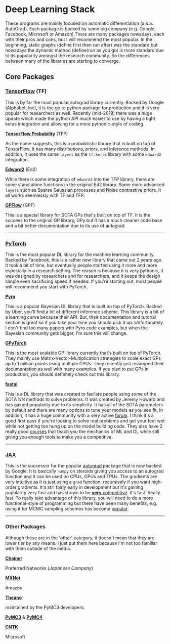 # Deep Learning Stack


These programs are mainly focused on automatic differentiation (a.k.a. AutoGrad). Each package is backed by some big company (e.g. Google, Facebook, Microsoft or Amazon).There are many packages nowadays, each with their pros and cons, but I will recommend the most popular. In the beginning, static graphs (define first then run after) was the standard but nowadays the dynamic method (define/run as you go) is more standard due to its popularity amongst the research community. So the differences between many of the libraries are starting to converge.

## Core Packages


### [TensorFlow](https://www.tensorflow.org/) (TF)

This is by far the most popular autograd library currently. Backed by Google (Alphabet, Inc), it is the go to python package for production and it is very popular for researchers as well. Recently (mid-2019) there was a huge update which made the python API much easier to use by having a tight keras integration and allowing for a more pythonic-style of coding.

**[TensorFlow Probability](https://www.tensorflow.org/probability)** (TFP)

As the name suggests, this is a probabilistic library that is built on top of TensorFlow. It has many distributions, priors, and inference methods. In addition, it uses the same `layers` as the `tf.keras` library with some `edward2` integration.

**[Edward2](https://github.com/google/edward2)** (Ed2)

While there is some integration of `edward2` into the TFP library, there are some stand alone functions in the original Ed2 library. Some more advanced `layers` such as Sparse Gaussian processes and Noise contrastive priors. It all works seemlessly with TF and TFP.

**[GPFlow](https://github.com/GPflow/GPflow)** (GPF)

This is a special library for SOTA GPs that's built on top of TF. It is the success to the original GP library, GPy but it has a much cleaner code base and a bit better documentation due to its use of autograd.

---

### [PyTorch](https://pytorch.org/)

This is the most popular DL library for the machine learning community. Backed by Facebook, this is a rather new library that came out 2 years ago. It took a bit of time, but eventually people started using it more and more especially in a research setting. The reason is because it is very pythonic, it was designed by researchers and for researchers, and it keeps the design simple even sacrificing speed if needed. If you're starting out, most people will recommend you start with PyTorch.

**[Pyro](https://pyro.ai/)**

This is a popular Bayesian DL library that is built on top of PyTorch. Backed by Uber, you'll find a lot of different inference scheme. This library is a bit of a learning curve because their API. But, their documentation and tutorial section is great so if you take your time you should pick it up. Unfortunately I don't find too many papers with Pyro code examples, but when the Bayesian community gets bigger, I'm sure this will change.

**[GPyTorch](https://gpytorch.ai/)**

This is the most scalable GP library currently that's built on top of PyTorch. They mainly use Matrix-Vector-Multiplication strategies to scale exact GPs up to 1 million points using multiple GPUs. They recently just revamped their documentation as well with many examples. If you plan to put GPs in production, you should definitely check out this library. 


**[fastai](https://docs.fast.ai/)**

This is a DL library that was created to facilate people using some of the SOTA NN methods to solve problems. It was created by Jeremy Howard and has gained popularity due to its simplicity. It has all of the SOTA parameters by default and there are many options to tune your models as you see fit. In addition, it has a huge community with a very active [forum](https://forums.fast.ai/). I think it's a good first pass if you're looking to solve real problems and get your feet wet while not getting too hung up on the model building code. They also have 2 really good [courses](https://course18.fast.ai/) that teach you the mechanics of ML and DL while still giving you enough tools to make you a competitive.

---

### [JAX](https://github.com/google/jax)

This is the successor for the popular [autograd](https://github.com/HIPS/autograd) package that is now backed by Google. It is basically `numpy` on steroids giving you access to an autograd function and it can be used on CPUs, GPUs and TPUs. The gradients are very intuitive as it is just using a `grad` function; recursively if you want high-order gradients. It's still fairly early in development but it's gaining popularity very fast and has shown to be [**very** competitive](https://github.com/dionhaefner/pyhpc-benchmarks). It's fast. Really fast. To really take advantage of this library, you will need to do a more functional-style of programming but there have been many benefits, e.g. using it for MCMC sampling schemes has become [popular](https://twitter.com/remilouf/status/1215740986195922944).

---

### Other Packages 

Although these are in the 'other' category, it doesn't mean that they are lower tier by any means. I just put them here because I'm not too familiar with them outside of the media. 

**[Chainer](https://chainer.org/)**

Preferred Networks (*Japanese Company*)

**[MXNet](https://mxnet.apache.org/)**

Amazon

**[Theano]()**

maintained by the PyMC3 developers.

**[PyMC3]()** & **[PyMC4]()**


**[CNTK]()**

Microsoft


